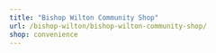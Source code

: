 ```yaml
---
title: "Bishop Wilton Community Shop"
url: /bishop-wilton/bishop-wilton-community-shop/
shop: convenience
---
```

